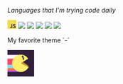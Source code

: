  <!-- Saalve veio dar uma bizoiada no meu código néh? :B -->
 *Languages that I'm trying code daily*

<code><img height="20" src="https://raw.githubusercontent.com/github/explore/80688e429a7d4ef2fca1e82350fe8e3517d3494d/topics/javascript/javascript.png"></code>
<code><img height="20" src="https://yogalayout.com/static/reactnative.4e03ea5d.png"></code>
<code><img height="20" src="https://cdn.iconscout.com/icon/free/png-512/sass-2752078-2284895.png"></code>
<code><img height="20" src="https://i.pinimg.com/originals/f2/9d/5a/f29d5ad9234cda3b39a815f9fdffc3f9.png"></code>
<code><img height="20" src="https://image.flaticon.com/icons/png/512/490/490580.png"></code>
<code><img height="20" src="https://lankadevelopers.com/assets/uploads/system/og-image.png"></code>


 My favorite theme `-´

<code><img height="60" src="https://github.com/Pac-Man-Theme/Pac-Man_Theme/blob/main/images/pac-man-theme-vampyrsoda.png"></code>
